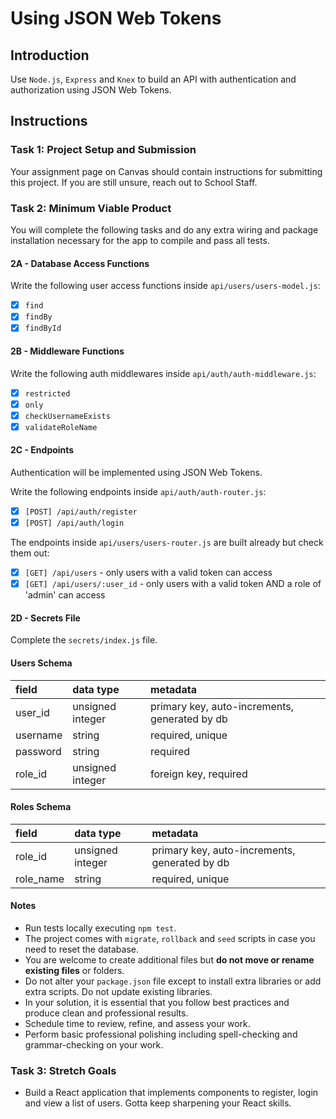 # Using JSON Web Tokens

## Introduction

Use `Node.js`, `Express` and `Knex` to build an API with authentication and authorization using JSON Web Tokens.

## Instructions

### Task 1: Project Setup and Submission

Your assignment page on Canvas should contain instructions for submitting this project. If you are still unsure, reach out to School Staff.

### Task 2: Minimum Viable Product

You will complete the following tasks and do any extra wiring and package installation necessary for the app to compile and pass all tests.

#### 2A - Database Access Functions

Write the following user access functions inside `api/users/users-model.js`:

- [X] `find`
- [X] `findBy`
- [X] `findById`

#### 2B - Middleware Functions

Write the following auth middlewares inside `api/auth/auth-middleware.js`:

- [X] `restricted`
- [X] `only`
- [X] `checkUsernameExists`
- [X] `validateRoleName`

#### 2C - Endpoints

Authentication will be implemented using JSON Web Tokens.

Write the following endpoints inside `api/auth/auth-router.js`:

- [X] `[POST] /api/auth/register`
- [X] `[POST] /api/auth/login`

The endpoints inside `api/users/users-router.js` are built already but check them out:

- [X] `[GET] /api/users` - only users with a valid token can access
- [X] `[GET] /api/users/:user_id` - only users with a valid token AND a role of 'admin' can access

#### 2D - Secrets File

Complete the `secrets/index.js` file.

#### Users Schema

| field    | data type        | metadata                                      |
| :------- | :--------------- | :-------------------------------------------- |
| user_id  | unsigned integer | primary key, auto-increments, generated by db |
| username | string           | required, unique                              |
| password | string           | required                                      |
| role_id  | unsigned integer | foreign key, required                         |

#### Roles Schema

| field     | data type        | metadata                                      |
| :-------- | :--------------- | :-------------------------------------------- |
| role_id   | unsigned integer | primary key, auto-increments, generated by db |
| role_name | string           | required, unique                              |

#### Notes

- Run tests locally executing `npm test`.
- The project comes with `migrate`, `rollback` and `seed` scripts in case you need to reset the database.
- You are welcome to create additional files but **do not move or rename existing files** or folders.
- Do not alter your `package.json` file except to install extra libraries or add extra scripts. Do not update existing libraries.
- In your solution, it is essential that you follow best practices and produce clean and professional results.
- Schedule time to review, refine, and assess your work.
- Perform basic professional polishing including spell-checking and grammar-checking on your work.

### Task 3: Stretch Goals

- Build a React application that implements components to register, login and view a list of users. Gotta keep sharpening your React skills.
